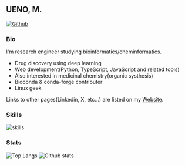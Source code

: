 ## UENO, M.

[![Github](https://img.shields.io/github/followers/eunos-1128?label=Follow&style=social)](https://github.com/eunos-1128)

### Bio
I'm research engineer studying bioinformatics/cheminformatics.

* Drug discovery using deep learning
* Web development(Python, TypeScript, JavaScript and related tools) 
* Also interested in medicinal chemistry(organic systhesis)
* Bioconda & conda-forge contributer
* Linux geek

Links to other pages(Linkedin, X, etc...) are listed on my [Website](https://eunos-1128.github.io/).

### Skills
![skills](https://skillicons.dev/icons?theme=light&perline=8&i=py,cpp,bash,ts,js,html,css,anaconda,jquery,nodejs,yarn,npm,django,flask,react,vue,sass,linux,ubuntu,debian,docker,aws,git,github)

### Stats
![Top Langs](https://github-readme-stats.vercel.app/api/top-langs/?username=eunos-1128&hide=html)
![Github stats](https://github-readme-stats.vercel.app/api?username=eunos-1128&show_icons=true&count_private=true&line_height=40)

